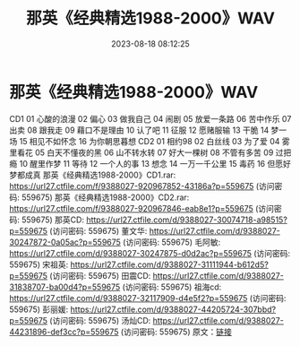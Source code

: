 ﻿---
title: 那英《经典精选1988-2000》WAV
date: 2023-08-18 08:12:25
categories: WAV车载音乐、镜像
tags: 华语中文
---
# 那英《经典精选1988-2000》WAV

CD1
01 心酸的浪漫
02 偏心
03 做我自己
04 闹剧
05 放爱一条路
06 苦中作乐
07 出卖
08 跟我走
09 藉口不是理由
10 认了吧
11 征服
12 愿赌服输
13 干脆
14 梦一场
15 相见不如怀念
16 为你朝思暮想
CD2
01 相约98
02 白丝线
03 为了爱
04 雾里看花
05 白天不懂夜的黑
06 山不转水转
07 好大一棵树
08 不管有多苦
09 过把瘾
10 醒里作梦
11 等待
12 一个人的事
13 想念
14 一万一千公里
15 毒药
16 但愿好梦都成真
那英《经典精选1988-2000》CD1.rar: https://url27.ctfile.com/f/9388027-920967852-43186a?p=559675
(访问密码: 559675)
那英《经典精选1988-2000》CD2.rar: https://url27.ctfile.com/f/9388027-920967846-eab8e1?p=559675
(访问密码: 559675)
那英CD: https://url27.ctfile.com/d/9388027-30074718-a98515?p=559675
(访问密码: 559675)
董文华: https://url27.ctfile.com/d/9388027-30247872-0a05ac?p=559675
(访问密码: 559675)
毛阿敏: https://url27.ctfile.com/d/9388027-30247875-d0d2ac?p=559675
(访问密码: 559675)
宋祖英: https://url27.ctfile.com/d/9388027-31111944-b612d5?p=559675
(访问密码: 559675)
田震CD: https://url27.ctfile.com/d/9388027-31838707-ba00d4?p=559675
(访问密码: 559675)
祖海cd: https://url27.ctfile.com/d/9388027-32117909-d4e5f2?p=559675
(访问密码: 559675)
彭丽媛: https://url27.ctfile.com/d/9388027-44205724-307bbd?p=559675
(访问密码: 559675)
汤灿CD: https://url27.ctfile.com/d/9388027-44231896-def3cc?p=559675
(访问密码: 559675)
原文：[链接](https://blog.sina.com.cn/s/blog_1647c7e760103135v.html)